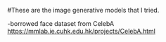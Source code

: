 #These are the image generative models that I tried. 

-borrowed face dataset from CelebA
https://mmlab.ie.cuhk.edu.hk/projects/CelebA.html
